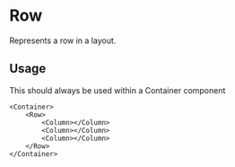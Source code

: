 # Row

Represents a row in a layout.

## Usage

This should always be used within a Container component

```
<Container>
    <Row>
        <Column></Column>
        <Column></Column>
        <Column></Column>
    </Row>
</Container>
```
